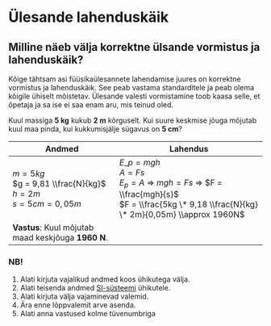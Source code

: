 # Ülesande lahenduskäik

## Milline näeb välja korrektne ülsande vormistus ja lahenduskäik?

Kõige tähtsam asi füüsikaülesannete lahendamise juures on korrektne vormistus ja lahenduskäik. See peab vastama standarditele ja peab olema kõigile ühiselt mõistetav. Ülesande valesti vormistamine toob kaasa selle, et õpetaja ja sa ise ei saa enam aru, mis teinud oled.

Kuul massiga **5 kg** kukub **2 m** kõrguselt. Kui suure keskmise jõuga mõjutab kuul maa pinda, kui kukkumisjälje sügavus on **5 cm**?

| Andmed                                                                     | Lahendus                                                                                                                                                  |
| -------------------------------------------------------------------------- | --------------------------------------------------------------------------------------------------------------------------------------------------------- |
| $m = 5kg$ <br> $g = 9,81 \\frac{N}{kg}$ <br> $h = 2m$ <br> $s = 5cm=0,05m$ | $E \_p = mgh$ <br> $A = Fs$ <br> $E_p = A$ => $mgh = Fs$ => $F = \\frac{mgh}{s}$ <br> $F = \\frac{5kg \* 9,18 \\frac{N}{kg} \* 2m}{0,05m} \\approx 1960N$ |
| **Vastus**: Kuul mõjutab maad keskjõuga **1960 N**.                        |

### NB!

1. Alati kirjuta vajalikud andmed koos ühikutega välja.
2. Alati teisenda andmed [SI-süsteemi](/teemad/uldine/si-susteem) ühikutele.
3. Alati kirjuta välja vajaminevad valemid.
4. Ära enne lõppvalemit arve asenda.
5. Alati anna vastused kolme tüvenumbriga
